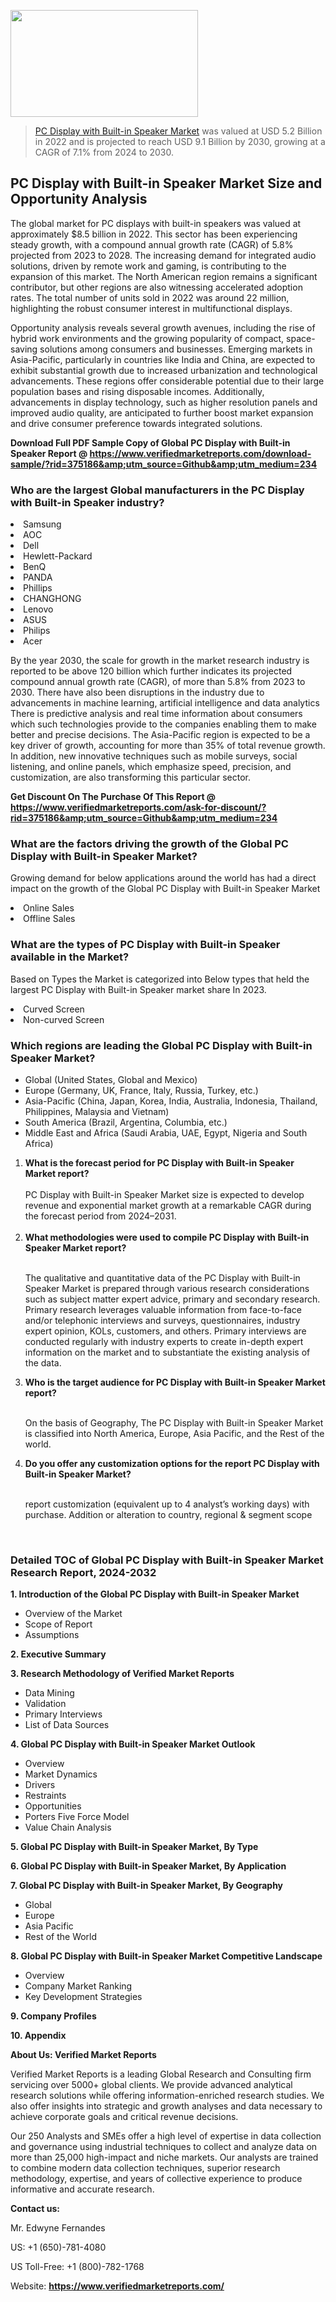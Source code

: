 
<img src="https://ffe5etoiles.com/wp-content/uploads/2024/12/MST1-300x171.png" alt="" width="300" height="171" class="alignnone size-medium wp-image-20088" /><blockquote><p><p><a href="https://www.verifiedmarketreports.com/download-sample/?rid=375186&utm_source=Github&utm_medium=234" target="_blank">PC Display with Built-in Speaker Market</a> was valued at USD 5.2 Billion in 2022 and is projected to reach USD 9.1 Billion by 2030, growing at a CAGR of 7.1% from 2024 to 2030.</p></blockquote><p><h2>PC Display with Built-in Speaker Market Size and Opportunity Analysis</h2><p>The global market for PC displays with built-in speakers was valued at approximately $8.5 billion in 2022. This sector has been experiencing steady growth, with a compound annual growth rate (CAGR) of 5.8% projected from 2023 to 2028. The increasing demand for integrated audio solutions, driven by remote work and gaming, is contributing to the expansion of this market. The North American region remains a significant contributor, but other regions are also witnessing accelerated adoption rates. The total number of units sold in 2022 was around 22 million, highlighting the robust consumer interest in multifunctional displays.</p><p>Opportunity analysis reveals several growth avenues, including the rise of hybrid work environments and the growing popularity of compact, space-saving solutions among consumers and businesses. Emerging markets in Asia-Pacific, particularly in countries like India and China, are expected to exhibit substantial growth due to increased urbanization and technological advancements. These regions offer considerable potential due to their large population bases and rising disposable incomes. Additionally, advancements in display technology, such as higher resolution panels and improved audio quality, are anticipated to further boost market expansion and drive consumer preference towards integrated solutions.</p></p><p class=""><strong>Download Full PDF Sample Copy of Global PC Display with Built-in Speaker Report @ <a href="https://www.verifiedmarketreports.com/download-sample/?rid=375186&amp;utm_source=Github&amp;utm_medium=234" target="_blank">https://www.verifiedmarketreports.com/download-sample/?rid=375186&amp;utm_source=Github&amp;utm_medium=234</a></strong></p><h3 id="" class="">Who are the largest Global manufacturers in the PC Display with Built-in Speaker industry?</h3><p><li>Samsung</li><li> AOC</li><li> Dell</li><li> Hewlett-Packard</li><li> BenQ</li><li> PANDA</li><li> Phillips</li><li> CHANGHONG</li><li> Lenovo</li><li> ASUS</li><li> Philips</li><li> Acer</li></p><div class=""><div class="" dir="" data-message-author-role="" data-message-id="" data-message-model-slug=""><div class=""><div class=""><div class=""><div class="" dir="" data-message-author-role="" data-message-id="" data-message-model-slug=""><div class=""><div class=""><p>By the year 2030, the scale for growth in the market research industry is reported to be above 120 billion which further indicates its projected compound annual growth rate (CAGR), of more than 5.8% from 2023 to 2030. There have also been disruptions in the industry due to advancements in machine learning, artificial intelligence and data analytics There is predictive analysis and real time information about consumers which such technologies provide to the companies enabling them to make better and precise decisions. The Asia-Pacific region is expected to be a key driver of growth, accounting for more than 35% of total revenue growth. In addition, new innovative techniques such as mobile surveys, social listening, and online panels, which emphasize speed, precision, and customization, are also transforming this particular sector.</p><p><strong>Get Discount On The Purchase Of This Report @&nbsp; <a href="https://www.verifiedmarketreports.com/ask-for-discount/?rid=375186&amp;utm_source=Github&amp;utm_medium=234" target="_blank">https://www.verifiedmarketreports.com/ask-for-discount/?rid=375186&amp;utm_source=Github&amp;utm_medium=234</a></strong></p></div></div></div></div></div></div></div></div><h3 id="" class="">What are the factors driving the growth of the Global PC Display with Built-in Speaker Market?</h3><p id="" class="">Growing demand for below applications around the world has had a direct impact on the growth of the Global PC Display with Built-in Speaker Market</p><p id="" class=""><li>Online Sales</li><li> Offline Sales</li></p><h3 id="" class="">What are the types of PC Display with Built-in Speaker available in the Market?</h3><p id="" class="">Based on Types the Market is categorized into Below types that held the largest PC Display with Built-in Speaker market share In 2023.</p><p id="" class=""><li>Curved Screen</li><li> Non-curved Screen</li></p><h3 id="" class="">Which regions are leading the Global PC Display with Built-in Speaker Market?</h3><ul><li>Global (United States, Global and Mexico)</li><li>Europe (Germany, UK, France, Italy, Russia, Turkey, etc.)</li><li>Asia-Pacific (China, Japan, Korea, India, Australia, Indonesia, Thailand, Philippines, Malaysia and Vietnam)</li><li>South America (Brazil, Argentina, Columbia, etc.)</li><li>Middle East and Africa (Saudi Arabia, UAE, Egypt, Nigeria and South Africa)</li></ul><p><ol><li><strong>What is the forecast period for PC Display with Built-in Speaker Market report?<br /></strong><br /><span data-sheets-root="1" data-sheets-value="{&quot;1&quot;:2,&quot;2&quot;:&quot;XXXX size is expected to develop revenue and exponential market growth at a remarkable CAGR during the forecast period from 2024&ndash;2030.&quot;}" data-sheets-userformat="{&quot;2&quot;:12674,&quot;4&quot;:{&quot;1&quot;:2,&quot;2&quot;:16776960},&quot;10&quot;:2,&quot;11&quot;:0,&quot;15&quot;:&quot;Arial&quot;,&quot;16&quot;:12}">PC Display with Built-in Speaker Market size is expected to develop revenue and exponential market growth at a remarkable CAGR during the forecast period from 2024&ndash;2031.</span><br /><br /></li><li><strong>What methodologies were used to compile PC Display with Built-in Speaker Market report?<br /><br /></strong><p>The qualitative and quantitative data of the&nbsp;PC Display with Built-in Speaker Market is prepared through various research considerations such as subject matter expert advice, primary and secondary research. Primary research leverages valuable information from face-to-face and/or telephonic interviews and surveys, questionnaires, industry expert opinion, KOLs, customers, and others. Primary interviews are conducted regularly with industry experts to create in-depth expert information on the market and to substantiate the existing analysis of the data.&nbsp;</p></li><li><strong>Who is the target audience for PC Display with Built-in Speaker Market report?<br /><br /></strong><p>On the basis of Geography, The&nbsp;PC Display with Built-in Speaker Market is classified into North America, Europe, Asia Pacific, and the Rest of the world.</p></li><li><strong>Do you offer any customization options for the report PC Display with Built-in Speaker Market?<br /><br /></strong><p>report customization (equivalent up to 4 analyst&rsquo;s working days) with purchase. Addition or alteration to country, regional &amp; segment scope</p><p>&nbsp;</p></li></ol></p><h3 id="" class="">Detailed TOC of Global PC Display with Built-in Speaker Market Research Report, 2024-2032</h3><p id="" class=""><strong>1. Introduction of the Global PC Display with Built-in Speaker Market</strong></p><ul><li>Overview of the Market</li><li>Scope of Report</li><li>Assumptions</li></ul><p id="" class=""><strong>2. Executive Summary</strong></p><p id="" class=""><strong>3. Research Methodology of&nbsp;Verified Market Reports</strong></p><ul><li>Data Mining</li><li>Validation</li><li>Primary Interviews</li><li>List of Data Sources</li></ul><p id="" class=""><strong>4. Global PC Display with Built-in Speaker Market Outlook</strong></p><ul><li>Overview</li><li>Market Dynamics</li><li>Drivers</li><li>Restraints</li><li>Opportunities</li><li>Porters Five Force Model</li><li>Value Chain Analysis</li></ul><p id="" class=""><strong>5. Global PC Display with Built-in Speaker Market, By&nbsp;Type</strong></p><p id="" class=""><strong>6. Global PC Display with Built-in Speaker Market, By Application</strong></p><p id="" class=""><strong>7. Global PC Display with Built-in Speaker Market, By Geography</strong></p><ul><li>Global</li><li>Europe</li><li>Asia Pacific</li><li>Rest of the World</li></ul><p id="" class=""><strong>8. Global PC Display with Built-in Speaker Market Competitive Landscape</strong></p><ul><li>Overview</li><li>Company Market Ranking</li><li>Key Development Strategies</li></ul><p id="" class=""><strong>9. Company Profiles</strong></p><p id="" class=""><strong>10. Appendix</strong></p><p id="" class=""><strong>About Us: Verified Market Reports</strong></p><p id="" class="">Verified Market Reports is a leading Global Research and Consulting firm servicing over 5000+ global clients. We provide advanced analytical research solutions while offering information-enriched research studies. We also offer insights into strategic and growth analyses and data necessary to achieve corporate goals and critical revenue decisions.</p><p id="" class="">Our 250 Analysts and SMEs offer a high level of expertise in data collection and governance using industrial techniques to collect and analyze data on more than 25,000 high-impact and niche markets. Our analysts are trained to combine modern data collection techniques, superior research methodology, expertise, and years of collective experience to produce informative and accurate research.</p><p id="" class=""><strong>Contact us:</strong></p><p id="" class="">Mr. Edwyne Fernandes</p><p id="" class="">US: +1 (650)-781-4080</p><p id="" class="">US Toll-Free: +1 (800)-782-1768</p><p id="" class="">Website: <a target="" data-test-app-aware-link=""><strong>https://www.verifiedmarketreports.com/</strong></a></p>
